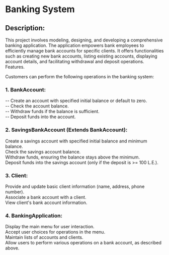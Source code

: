 # Banking System

## Description:

This project involves modeling, designing, and developing a comprehensive banking application. The application empowers bank employees to efficiently manage bank accounts for specific clients. It offers functionalities such as creating new bank accounts, listing existing accounts, displaying account details, and facilitating withdrawal and deposit operations.  
Features.<br>

Customers can perform the following operations in the banking system:

### 1. BankAccount:

-- Create an account with specified initial balance or default to zero.<br>
-- Check the account balance.<br>
-- Withdraw funds if the balance is sufficient.<br>
-- Deposit funds into the account.<br>

### 2. SavingsBankAccount (Extends BankAccount):

Create a savings account with specified initial balance and minimum balance.<br>
Check the savings account balance.<br>
Withdraw funds, ensuring the balance stays above the minimum.<br>
Deposit funds into the savings account (only if the deposit is >= 100 L.E.).<br>

### 3. Client:

Provide and update basic client information (name, address, phone number).<br>
Associate a bank account with a client.<br>
View client's bank account information.<br>

### 4. BankingApplication:

Display the main menu for user interaction.<br>
Accept user choices for operations in the menu.<br>
Maintain lists of accounts and clients.<br>
Allow users to perform various operations on a bank account, as described above.
